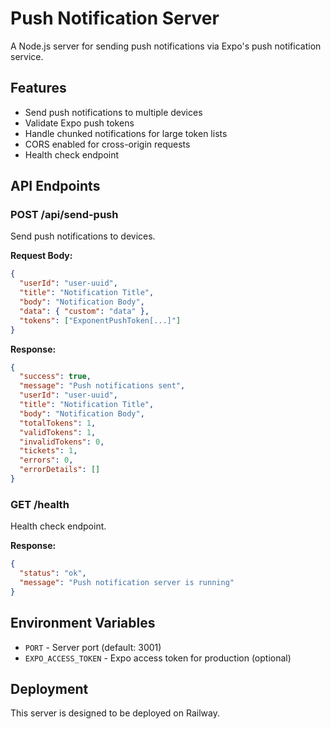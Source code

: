 # Push Notification Server

A Node.js server for sending push notifications via Expo's push notification service.

## Features

- Send push notifications to multiple devices
- Validate Expo push tokens
- Handle chunked notifications for large token lists
- CORS enabled for cross-origin requests
- Health check endpoint

## API Endpoints

### POST /api/send-push

Send push notifications to devices.

**Request Body:**
```json
{
  "userId": "user-uuid",
  "title": "Notification Title",
  "body": "Notification Body",
  "data": { "custom": "data" },
  "tokens": ["ExponentPushToken[...]"]
}
```

**Response:**
```json
{
  "success": true,
  "message": "Push notifications sent",
  "userId": "user-uuid",
  "title": "Notification Title",
  "body": "Notification Body",
  "totalTokens": 1,
  "validTokens": 1,
  "invalidTokens": 0,
  "tickets": 1,
  "errors": 0,
  "errorDetails": []
}
```

### GET /health

Health check endpoint.

**Response:**
```json
{
  "status": "ok",
  "message": "Push notification server is running"
}
```

## Environment Variables

- `PORT` - Server port (default: 3001)
- `EXPO_ACCESS_TOKEN` - Expo access token for production (optional)

## Deployment

This server is designed to be deployed on Railway. 